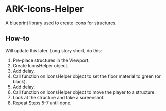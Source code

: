 # ARK-Icons-Helper
A blueprint library used to create icons for structures.

## How-to

Will update this later. Long story short, do this:

1. Pre-place structures in the Viewport.
2. Create IconsHelper object.
3. Add delay.
4. Call function on IconsHelper object to set the floor material to green (or black).
5. Add delay.
6. Call function on IconsHelper object to move the player to a structure.
7. Look at the structure and take a screenshot.
8. Repeat Steps 5-7 until done.

